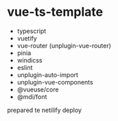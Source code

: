 # vue-ts-template

- typescript
- vuetify
- vue-router (unplugin-vue-router)
- pinia
- windicss
- eslint
- unplugin-auto-import
- unplugin-vue-components
- @vueuse/core
- @mdi/font

prepared te netilify deploy

